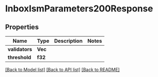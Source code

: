 # InboxIsmParameters200Response

## Properties

Name | Type | Description | Notes
------------ | ------------- | ------------- | -------------
**validators** | **Vec<String>** |  | 
**threshold** | **f32** |  | 

[[Back to Model list]](../README.md#documentation-for-models) [[Back to API list]](../README.md#documentation-for-api-endpoints) [[Back to README]](../README.md)


